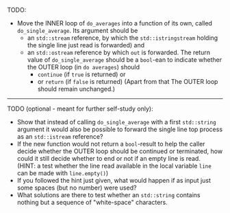 TODO:

- Move the INNER loop of `do_averages` into a function of its
  own, called `do_single_average`. Its argument should be
  - an `std::stream` reference, by which the `std::istringstream`
    holding the single line just read is forwarded) and
  - an `std::ostream` reference by which `out` is forwarded.
  The return value of `do_single_average` should be a `bool`-ean
  to indicate whether the OUTER loop (in `do averages`) should
    - `continue` (if `true` is returned) or
    - or `return` (if `false` is returned)
  (Apart from that The OUTER loop should remain unchanged.)

------------------------------------------------------------------

TODO (optional - meant for further self-study only):

- Show that instead of calling `do_single_average` with a first
  `std::string` argument it would also be possible to forward
  the single line top process as an `std::istream` reference?
- If the new function would not return a `bool`-result to help
  the caller decide whether the OUTER loop should be continued
  or terminated, how could it still decide whether to end or
  not if an empty line is read.\
  (HINT: a test whether the line read available in the local
  variable `line` can be made with `line.empty()`)
- If you followed the hint just given, what would happen if as
  input just some spaces (but no number) were used?
- What solutions are there to test whether an `std::string`
  contains nothing but a sequence of "white-space" characters.
